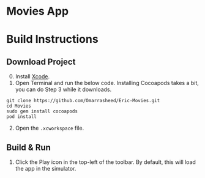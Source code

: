 # Movies App

# Build Instructions

## Download Project

0. Install [Xcode](https://itunes.apple.com/us/app/xcode/id497799835?mt=12).
1. Open Terminal and run the below code. Installing Cocoapods takes a bit, you can do Step 3 while it downloads.

```
git clone https://github.com/Omarrasheed/Eric-Movies.git
cd Movies
sudo gem install cocoapods
pod install
```

2. Open the `.xcworkspace` file.

## Build & Run

1. Click the Play icon in the top-left of the toolbar. By default, this will load the app in the simulator.
